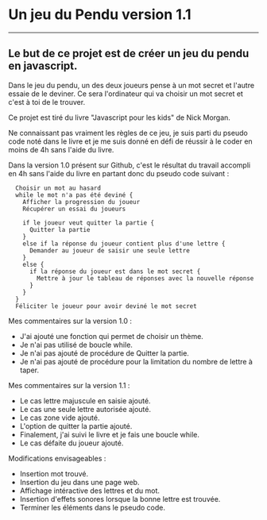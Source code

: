 # Un jeu du Pendu version 1.1
___

## Le but de ce projet est de créer un jeu du pendu en javascript.

Dans le jeu du pendu, un des deux joueurs pense à un mot secret et l'autre essaie de le deviner.
Ce sera l'ordinateur qui va choisir un mot secret et c'est à toi de le trouver.

Ce projet est tiré du livre "Javascript pour les kids" de Nick Morgan.

Ne connaissant pas vraiment les règles de ce jeu, je suis parti du pseudo code noté dans le livre et je me suis donné en défi de réussir à le coder en moins de 4h sans l'aide du livre.

Dans la version 1.0 présent sur Github, c'est le résultat du travail accompli en 4h sans l'aide du livre en partant donc du pseudo code suivant :

```
  Choisir un mot au hasard
  while le mot n'a pas été deviné {
    Afficher la progression du joueur
    Récupérer un essai du joueurs

    if le joueur veut quitter la partie {
      Quitter la partie
    }
    else if la réponse du joueur contient plus d'une lettre {
      Demander au joueur de saisir une seule lettre
    }
    else {
      if la réponse du joueur est dans le mot secret {
        Mettre à jour le tableau de réponses avec la nouvelle réponse
      }
    }
  }
  Féliciter le joueur pour avoir deviné le mot secret
```

Mes commentaires sur la version 1.0 :
  - J'ai ajouté une fonction qui permet de choisir un thème.
  - Je n'ai pas utilisé de boucle while.
  - Je n'ai pas ajouté de procédure de Quitter la partie.
  - Je n'ai pas ajouté de procédure pour la limitation du nombre de lettre à taper.

Mes commentaires sur la version 1.1 :
  - Le cas lettre majuscule en saisie ajouté.
  - Le cas une seule lettre autorisée ajouté.
  - Le cas zone vide ajouté.
  - L'option de quitter la partie ajouté.
  - Finalement, j'ai suivi le livre et je fais une boucle while.
  - Le cas défaite du joueur ajouté.

Modifications envisageables :
  - Insertion mot trouvé.
  - Insertion du jeu dans une page web.
  - Affichage intéractive des lettres et du mot.
  - Insertion d'effets sonores lorsque la bonne lettre est trouvée.
  - Terminer les éléments dans le pseudo code.
